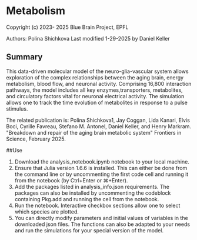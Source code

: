 # Metabolism
Copyright (c) 2023- 2025 Blue Brain Project, EPFL

Authors: Polina Shichkova
Last modified 1-29-2025 by Daniel Keller

## Summary
This data-driven molecular model of the neuro-glia-vascular system allows exploration of the complex relationships between the aging brain, energy metabolism, blood flow, and neuronal activity. Comprising 16,800 interaction pathways, the model includes all key enzymes,transporters, metabolites, and circulatory factors vital for neuronal electrical activity. The simulation allows one to track the time evolution of metabolites in response to a pulse stimulus.

The related publication is: Polina Shichkova1, Jay Coggan, Lida Kanari, Elvis Boci, Cyrille Favreau, Stefano M. Antonel, Daniel Keller, and Henry Markram. "Breakdown and repair of the aging brain metabolic system" Frontiers in Science, February 2025.

##Use
1. Download the analysis_notebook.ipynb notebook to your local machine.
2. Ensure that Julia version 1.6.6 is installed. This can either be done from the command line or by uncommenting the first code cell and running it from the notebook (by Ctrl+Enter or ⌘+Enter).
3. Add the packages listed in analysis_info.json requirements. The packages can also be installed by uncommenting the codeblock containing Pkg.add and running the cell from the notebook.
4. Run the notebook. Interactive checkbox sections allow one to select which species are plotted.
5. You can directly modify parameters and initial values of variables in the downloaded json files. The functions can also be adapted to your needs and run the simulations for your special version of the model. 